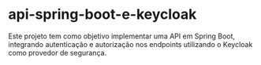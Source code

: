 # api-spring-boot-e-keycloak
Este projeto tem como objetivo implementar uma API em Spring Boot, integrando autenticação e autorização nos endpoints utilizando o Keycloak como provedor de segurança.
